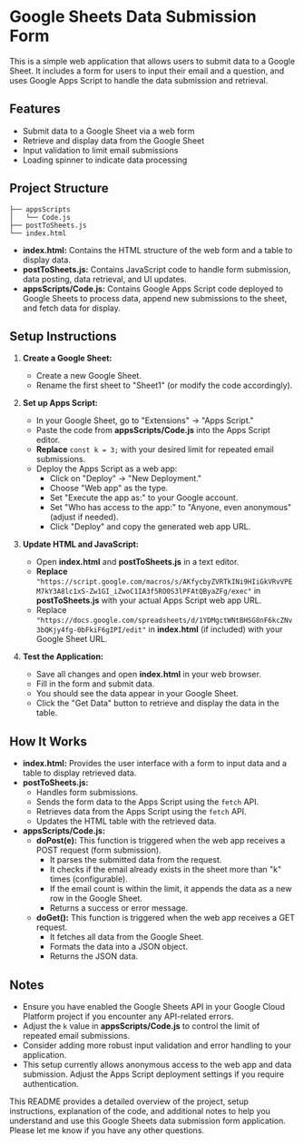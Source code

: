 
# Google Sheets Data Submission Form

This is a simple web application that allows users to submit data to a Google Sheet. It includes a form for users to input their email and a question, and uses Google Apps Script to handle the data submission and retrieval.

## Features

-   Submit data to a Google Sheet via a web form
-   Retrieve and display data from the Google Sheet
-   Input validation to limit email submissions
-   Loading spinner to indicate data processing

## Project Structure

```
├── appsScripts
│   └── Code.js
├── postToSheets.js
└── index.html

```

-   **index.html:** Contains the HTML structure of the web form and a table to display data.
-   **postToSheets.js:** Contains JavaScript code to handle form submission, data posting, data retrieval, and UI updates.
-   **appsScripts/Code.js:** Contains Google Apps Script code deployed to Google Sheets to process data, append new submissions to the sheet, and fetch data for display.

## Setup Instructions

1.  **Create a Google Sheet:**
    -   Create a new Google Sheet.
    -   Rename the first sheet to "Sheet1" (or modify the code accordingly).

2.  **Set up Apps Script:**
    -   In your Google Sheet, go to "Extensions" -> "Apps Script."
    -   Paste the code from **appsScripts/Code.js** into the Apps Script editor.
    -   **Replace** `const k = 3;` with your desired limit for repeated email submissions.
    -   Deploy the Apps Script as a web app:
        -   Click on "Deploy" -> "New Deployment."
        -   Choose "Web app" as the type.
        -   Set "Execute the app as:" to your Google account.
        -   Set "Who has access to the app:" to "Anyone, even anonymous" (adjust if needed).
        -   Click "Deploy" and copy the generated web app URL.

3.  **Update HTML and JavaScript:**
    -   Open **index.html** and **postToSheets.js** in a text editor.
    -   **Replace** `"https://script.google.com/macros/s/AKfycbyZVRTkINi9HIiGkVRvVPEM7kY3A8lc1xS-Zw1GI_iZwoC1IA3f5RO0S3lPFAtQByaZFg/exec"` in **postToSheets.js** with your actual Apps Script web app URL.
    -   Replace `"https://docs.google.com/spreadsheets/d/1YDMgctWNtBHSG8nF6kcZNv3bQKjy4fg-0bFkiF6gIPI/edit"` in **index.html** (if included) with your Google Sheet URL.

4.  **Test the Application:**
    -   Save all changes and open **index.html** in your web browser.
    -   Fill in the form and submit data.
    -   You should see the data appear in your Google Sheet.
    -   Click the "Get Data" button to retrieve and display the data in the table.

## How It Works

-   **index.html:** Provides the user interface with a form to input data and a table to display retrieved data.
-   **postToSheets.js:**
    -   Handles form submissions.
    -   Sends the form data to the Apps Script using the `fetch` API.
    -   Retrieves data from the Apps Script using the `fetch` API.
    -   Updates the HTML table with the retrieved data.
-   **appsScripts/Code.js:**
    -   **doPost(e):** This function is triggered when the web app receives a POST request (form submission).
        -   It parses the submitted data from the request.
        -   It checks if the email already exists in the sheet more than "k" times (configurable).
        -   If the email count is within the limit, it appends the data as a new row in the Google Sheet.
        -   Returns a success or error message.
    -   **doGet():** This function is triggered when the web app receives a GET request.
        -   It fetches all data from the Google Sheet.
        -   Formats the data into a JSON object.
        -   Returns the JSON data.

## Notes

-   Ensure you have enabled the Google Sheets API in your Google Cloud Platform project if you encounter any API-related errors.
-   Adjust the `k` value in **appsScripts/Code.js** to control the limit of repeated email submissions.
-   Consider adding more robust input validation and error handling to your application.
-   This setup currently allows anonymous access to the web app and data submission. Adjust the Apps Script deployment settings if you require authentication.

This README provides a detailed overview of the project, setup instructions, explanation of the code, and additional notes to help you understand and use this Google Sheets data submission form application. Please let me know if you have any other questions.